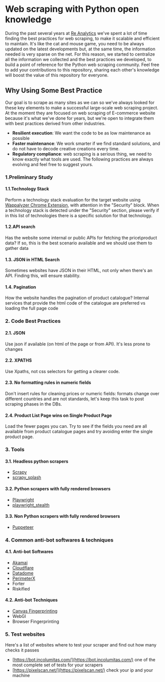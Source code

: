 # Web scraping with Python open knowledge
During the past several years at [Re Analytics](http://re-analytics.com/ "Re Analytics website") we've spent a lot of time finding the best practices for web scraping, to make it scalable and efficient to maintain.
It's like the cat and mouse game, you need to be always updated on the latest developments but, at the same time, the information needed is very sparse on the net.
For this reason, we started to centralize all the information we collected and the best practices we developed, to build a point of reference for the Python web scraping community. 
Feel free to add your contributions to this repository, sharing each other's knowledge will boost the value of this repository for everyone.

## Why Using Some Best Practice
Our goal is to scrape as many sites as we can so we've always looked for these key elements to make a successful large-scale web scraping project. At the moment they are focused on web scraping of E-commerce website because it's what we've done for years, but we're open to integrate them with best practices derived from other industries.
- **Resilient execution**: We want the code to be as low maintenance as possible
- **Faster maintenance**: We work smarter if we find standard solutions, and do not have to decode creative creations every time. 
- **Regulatory compliance**: web scraping is a serious thing, we need to know exactly what tools are used.
The following practices are always evolving and feel free to suggest yours. 

### 1.Preliminary Study

#### 1.1.Technology Stack
Perform a technology stack evaluation for the target website using [Wappalyzer Chrome Extension](https://github.com/reanalytics-databoutique/webscraping-open-doc/blob/0386528f99a1209a538f6d042e859cd9933011c8/Pages/Tools/Wappalyzer.md), with attention in the "Security" block.
When a technology stack is detected under the "Security" section, please verify if in this list of technologies there is a specific solution for that technology.
#### 1.2.API search
Has the website some internal or public APIs for fetching the price\product data? If so, this is the best scenario available and we should use them to gather data
#### 1.3. JSON in HTML Search
Sometimes websites have JSON in their HTML, not only when there's an API. Finding this, will ensure stability.
#### 1.4. Pagination
How the website handles the pagination of product catalogue? Internal services that provide the html code of the catalogue are preferred vs loading the full page code
### 2. Code Best Practices
#### 2.1. JSON
Use json if available (on html of the page or from API). It's less prone to changes
#### 2.2. XPATHS
Use Xpaths, not css selectors for getting a clearer code.
#### 2.3. No formatting rules in numeric fields
Don't insert rules for cleaning prices or numeric fields: formats change over different countries and are not standards, let's keep this task to post scraping phases in the DBs.
#### 2.4. Product List Page wins on Single Product Page
Load the fewer pages you can. Try to see if the fields you need are all available from product catalogue pages and try avoiding enter the single product page.

### 3. Tools
#### 3.1. Headless python scrapers
  - [Scrapy](https://github.com/reanalytics-databoutique/webscraping-open-doc/blob/main/Pages/Tools/Scrapy.md)
  - [scrapy_splash](https://github.com/reanalytics-databoutique/webscraping-open-doc/blob/main/Pages/Tools/Scrapy_splash.md)

#### 3.2. Python scrapers with fully rendered browsers
  - [Playwright](https://github.com/reanalytics-databoutique/webscraping-open-doc/blob/main/Pages/Tools/Playwright.md)
  - [playwright_stealth](https://github.com/reanalytics-databoutique/webscraping-open-doc/blob/main/Pages/Tools/Playwright_stealth.md)
 
#### 3.3. Non Python scrapers with fully rendered browsers
  - [Puppeteer](https://github.com/reanalytics-databoutique/webscraping-open-doc/blob/main/Pages/Tools/Puppeteer.md)

### 4. Common anti-bot softwares & techniques
#### 4.1. Anti-bot Softwares
- [Akamai](https://github.com/reanalytics-databoutique/webscraping-open-doc/blob/main/Pages/Antibot/Akamai.md)
- [Cloudflare](https://github.com/reanalytics-databoutique/webscraping-open-doc/blob/main/Pages/Antibot/Cloudflare.md)
- [Datadome](https://github.com/reanalytics-databoutique/webscraping-open-doc/blob/main/Pages/Antibot/Datadome.md)
- [PerimeterX](https://github.com/reanalytics-databoutique/webscraping-open-doc/blob/main/Pages/Antibot/PerimeterX.md)
- Forter
- Riskified
#### 4.2. Anti-bot Techniques
- [Canvas Fingerprinting](https://github.com/reanalytics-databoutique/webscraping-open-doc/blob/main/Pages/Antibot/Canvasfingerprint.md)
- WebGl
- Browser Fingerprinting

### 5. Test websites
Here's a list of websites where to test your scraper and find out how many checks it passes
- [https://bot.incolumitas.com/](https://bot.incolumitas.com/) one of the most complete set of tests for your scrapers
- [https://pixelscan.net/](https://pixelscan.net/) check your ip and your machine
